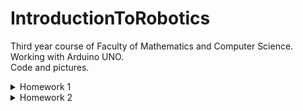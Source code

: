 # IntroductionToRobotics
Third year course of Faculty of Mathematics and Computer Science. <br>
Working with Arduino UNO. <br>
Code and pictures.

<details>
<summary> Homework 1 </summary>

#### Components
RGB LED (1 minimum), potentiometers (3 minimum), resistors and wires (per logic). <br>

#### Task
Use a separat potentiometer in controlling each of thecolor of the RGB led (Red,Green andBlue). The control must be donewithdigital electronics (aka you must read the value of the potentiome-ter with Arduino, and write a mapped value to each of the pins connectedto the led). <br>

#### Setup
![Arduino](https://user-images.githubusercontent.com/98409275/197863773-b0e5a4f0-5706-4698-9eda-f89ea92e1ea4.jpeg)
<br>

#### DEMO
Here is the demo https://youtu.be/b0MgJnrOVkQ

#### [CODE](https://github.com/beatricedoncea2000/IntroductionToRobotics/blob/main/homework1/3%20Potentiometers%20and%201%20RGB%20Led.ino)
</details>

<details>
<summary> Homework 2 </summary>

#### Requirements
Building the traffic lights for a crosswalk using 2 LEDs to represent the traffic lights for pedestrians (red and green) and 3 LEDs to represent the traffic lights for cars (red, yellow and green). The traffic lights simulator will start once the button is pressed, following these states:
- ##### State 1: (default, reinstated after state 4 ends): green light for cars, red light for people, no sounds. Duration: indefinite, changed bypressing the button.
- State 2: (initiated by counting down 10 seconds after a button press): the light should be yellow for cars, red for people and no sounds. Duration: 3 seconds.
- State 3: (iniated after state 2 ends): red for cars, green for people and a beeping sound from the buzzer at a constant interval. Duration: 10 seconds.
- State 4: (initiated after state 3 ends): red for cars, blinking green for people and a beeping sound from the buzzer, at a constant interval, faster than the beeping in state 3. Duration: 5 seconds.

Pressing the button in any other state than state 1 will have no effect.  

#### Components
5 leds, 1 button, 1 buzzer, wires, resistors

#### Setup
![WhatsApp Image 2022-11-01 at 11 27 05 PM](https://user-images.githubusercontent.com/98409275/199347387-c540be45-1927-46b8-8253-08d5da2a716b.jpeg)
![WhatsApp Image 2022-11-01 at 11 27 06 PM](https://user-images.githubusercontent.com/98409275/199347410-1804e76b-1683-4aab-a1a8-920544941541.jpeg)

#### DEMO
Here is the demo https://youtu.be/kpoi5BEdz3E

#### [CODE](https://github.com/beatricedoncea2000/IntroductionToRobotics/blob/main/homework1/3%20Potentiometers%20and%201%20RGB%20Led.ino)
</details>
